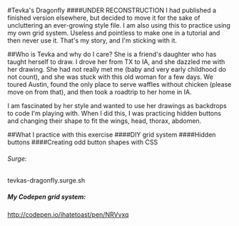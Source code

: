 #Tevka's Dragonfly
####UNDER RECONSTRUCTION
I had published a finished version elsewhere, but decided to move it for the sake of uncluttering an ever-growing style file. 
I am also using this to practice using my own grid system. Useless and pointless to make one in a tutorial and then never use it. 
That's my story, and I'm sticking with it.

##Who is Tevka and why do I care?
She is a friend's daughter who has taught herself to draw. I drove her from TX to IA, and she dazzled me with her drawing. She had not really met me (baby and very early childhood do not count), and she was stuck with this old woman for a few days. We toured Austin, found the only place to serve waffles without chicken (please move on from that), and then took a roadtrip to her home in IA. 

I am fascinated by her style and wanted to use her drawings as backdrops to code I'm playing with. When I did this, I was practicing hidden buttons and changing their shape to fit the wings, head, thorax, abdomen. 

##What I practice with this exercise
####DIY grid system
####Hidden buttons
####Creating odd button shapes with CSS

###### Surge: 
tevkas-dragonfly.surge.sh

##### My Codepen grid system:
http://codepen.io/ihatetoast/pen/NRVvxq